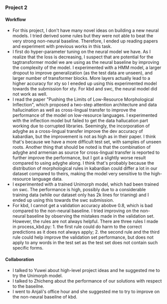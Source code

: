 ### Project 2


#### Workflow

- For this project, I don't have many novel ideas on building a new neural models. I tried derived some rules but they were not able to beat the very strong non-neural baseline. Therefore, I ended up reading papers and experiment with previous works in this task. 
- I first do hyper-parameter tuning on the neural model we have. As I realize that the loss is decreasing, I suspect that are potential for the tagtransformer model we are using as the neural baseline by improving the complexity of the model. I experimented with a HMM model, a larger dropout to improve generalization (as the test data are unseen), and larger number of transformer blocks. More layers actually lead to a higher accuracy for xty so I eneded up using this experimented model towards the submission for xty. For kbd and swc, the neural model did not work as well. 
- I read the paper "Pushing the Limits of Low-Resource Morphological Inflection", which proposed a two-step attention architecture and data hallucination as well as cross-lingual transfer to improve the performance of the model on low-resource languages. I experimented with the inflection model but failed to get the data hallucation part working due to corrupted libraries. Seemingly, the incorporation of adyghe as a cross-lingual transfer improve the dev accuracy of kabardian, but the improvement is not as high as in their paper. I think that's because we have a more difficult test set, with samples of unseen roots. Another thing that should be noted is that the combination of adyghe and armenian as source for cross-lingual transfer is reported to further improve the performance, but I got a slightly worse result compared to using adyghe along. I think that's probably because the distribution of morphological rules in kabardian could differ a lot in our dataset compared to theirs, making the model very sensitive to the high-resource language data. 
- I experimented with a trained Unimorph model, which had been trained on swc. The performance is high, possibly due to a considerable training data (while our dataset only has 2k lines for trianing) and I ended up using this towards the swc submission.  
- For kbd, I cannot get a validation accuracy abobve 0.8, which is bad compared to the non-neural baseline. I tried improving on the non-neural baseline by observing the mistakes made in the validation set. However, the rules are not always helpful. There are three rules I made in process_kbd.py: 1. the first rule could do harm to the correct predictions as it does not always apply; 2. the second rule and the third rule could help improve the validation set performance, but does not apply to any words in the test set as the test set does not contain such specific forms.

#### Collaboration 
- I talked to Yuwei about high-level project ideas and he suggested me to try the Unimorph model. 
- I talked to Zhicheng about the performance of our solutions with respect to the baseilne. 
- I went to Anjali's office hour and she suggested me to try to improve on the non-neural baseilne of kbd. 